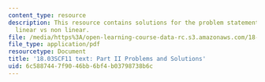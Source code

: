 ```yaml
---
content_type: resource
description: This resource contains solutions for the problem statements related to
  linear vs non linear.
file: /media/https%3A/open-learning-course-data-rc.s3.amazonaws.com/18-03sc-differential-equations-fall-2011/6c5887447f9046bb6bf4b03798738b6c_MIT18_03SCF11_ps3_II_s11s.pdf
file_type: application/pdf
resourcetype: Document
title: '18.03SCF11 text: Part II Problems and Solutions'
uid: 6c588744-7f90-46bb-6bf4-b03798738b6c
---
```

